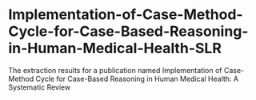 # Implementation-of-Case-Method-Cycle-for-Case-Based-Reasoning-in-Human-Medical-Health-SLR
The extraction results for a publication named Implementation of Case-Method Cycle for Case-Based Reasoning in Human Medical Health: A Systematic Review
